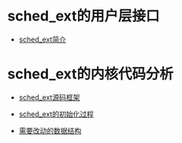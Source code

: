 # sched_ext的用户层接口

- [sched_ext简介](./1.md)

# sched_ext的内核代码分析

- [sched_ext源码框架](./2.md)

- [sched_ext的初始化过程](./3.md)

- [需要改动的数据结构](./4.md)
